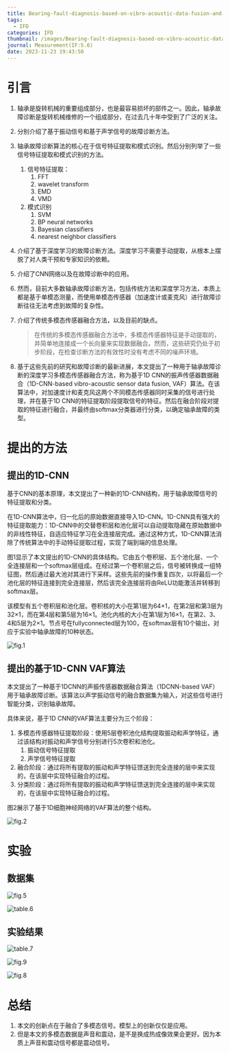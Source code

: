 ```yaml
---
title: Bearing-fault-diagnosis-based-on-vibro-acoustic-data-fusion-and-1D-CNN-network
tags:
  - IFD
categories: IFD
thumbnail: /images/Bearing-fault-diagnosis-based-on-vibro-acoustic-data-fusion-and-1D-CNN-network/fig.2.png
journal: Measurement(IF:5.6)
date: 2023-11-23 19:43:50
---
```


# 引言

1. 轴承是旋转机械的重要组成部分，也是最容易损坏的部件之一。因此，轴承故障诊断是旋转机械维修的一个组成部分，在过去几十年中受到了广泛的关注。

2. 分别介绍了基于振动信号和基于声学信号的故障诊断方法。

3. 轴承故障诊断算法的核心在于信号特征提取和模式识别。然后分别列举了一些信号特征提取和模式识别的方法。

   1. 信号特征提取：
      1. FFT
      2. wavelet transform
      3. EMD
      4. VMD
   2. 模式识别
      1. SVM
      2. BP neural networks
      3. Bayesian classifiers
      4. nearest neighbor classifiers

4. 介绍了基于深度学习的故障诊断方法。深度学习不需要手动提取，从根本上摆脱了对人类干预和专家知识的依赖。

5. 介绍了CNN网络以及在故障诊断中的应用。

6. 然而，目前大多数轴承故障诊断方法，包括传统方法和深度学习方法，本质上都是基于单模态测量，而使用单模态传感器（加速度计或麦克风）进行故障诊断往往无法考虑到故障的复杂性。

7. 介绍了传统多模态传感器融合方法，以及目前的缺点。

   > 在传统的多模态传感器融合方法中，多模态传感器特征是手动提取的，并简单地连接成一个长向量来实现数据融合。然而，这些研究仍处于初步阶段，在检查诊断方法的有效性时没有考虑不同的噪声环境。

8. 基于这些先前的研究和故障诊断的最新进展，本文提出了一种用于轴承故障诊断的深度学习多模态传感器融合方法，称为基于1D CNN的振声传感器数据融合（1D-CNN-based vibro-acoustic sensor data fusion, VAF）算法。在该算法中，对加速度计和麦克风这两个不同模态传感器同时采集的信号进行处理，并在基于1D CNN的特征提取阶段提取信号的特征。然后在融合阶段对提取的特征进行融合，并最终由softmax分类器进行分类，以确定轴承故障的类型。



# 提出的方法

## 提出的1D-CNN

基于CNN的基本原理，本文提出了一种新的1D-CNN结构，用于轴承故障信号的特征提取和分类。

在1D-CNN算法中，归一化后的原始数据直接导入1D-CNN。1D-CNN具有强大的特征提取能力：1D-CNN中的交替卷积层和池化层可以自动提取隐藏在原始数据中的非线性特征，自适应特征学习在全连接层完成。通过这种方式，1D-CNN算法消除了传统算法中的手动特征提取过程，实现了端到端的信息处理。

图1显示了本文提出的1D-CNN的具体结构。它由五个卷积层、五个池化层、一个全连接层和一个softmax层组成。在经过第一个卷积层之后，信号被转换成一组特征图，然后通过最大池对其进行下采样。这些先前的操作重复四次，以将最后一个池化层的特征连接到完全连接层，然后该完全连接层将由ReLU功能激活并转移到softmax层。

该模型有五个卷积层和池化层。卷积核的大小在第1层为64×1，在第2层和第3层为32×1，而在第4层和第5层为16×1。池化内核的大小在第1层为16×1，在第2、3、4和5层为2×1。节点号在fullyconnected层为100，在softmax层有10个输出，对应于实验中轴承故障的10种状态。

![fig.1](/images/Bearing-fault-diagnosis-based-on-vibro-acoustic-data-fusion-and-1D-CNN-network/fig.1.png)

## 提出的基于1D-CNN VAF算法 

本文提出了一种基于1DCNN的声振传感器数据融合算法（1DCNN-based VAF）用于轴承故障诊断。该算法以声学振动信号的融合数据集为输入，对这些信号进行智能分类，识别轴承故障。

具体来说，基于1D CNN的VAF算法主要分为三个阶段：

1. 多模态传感器特征提取阶段：使用5层卷积池化结构提取振动和声学特征，通过该结构对振动和声学信号分别进行5次卷积和池化。
   1. 振动信号特征提取
   2. 声学信号特征提取
2. 融合阶段：通过将所有提取的振动和声学特征馈送到完全连接的层中来实现的，在该层中实现特征融合的过程。
3. 分类阶段：通过将所有提取的振动和声学特征馈送到完全连接的层中来实现的，在该层中实现特征融合的过程。

图2展示了基于1D细胞神经网络的VAF算法的整个结构。

![fig.2](/images/Bearing-fault-diagnosis-based-on-vibro-acoustic-data-fusion-and-1D-CNN-network/fig.2.png)



# 实验

## 数据集

![fig.5](/images/Bearing-fault-diagnosis-based-on-vibro-acoustic-data-fusion-and-1D-CNN-network/fig.5.png)

![table.6](/images/Bearing-fault-diagnosis-based-on-vibro-acoustic-data-fusion-and-1D-CNN-network/table.6.png)

## 实验结果

![table.7](/images/Bearing-fault-diagnosis-based-on-vibro-acoustic-data-fusion-and-1D-CNN-network/table.7.png)

![fig.9](/images/Bearing-fault-diagnosis-based-on-vibro-acoustic-data-fusion-and-1D-CNN-network/fig.9.png)

![fig.8](/images/Bearing-fault-diagnosis-based-on-vibro-acoustic-data-fusion-and-1D-CNN-network/fig.8.png)



# 总结

1. 本文的创新点在于融合了多模态信号。模型上的创新仅仅是应用。
2. 但是本文的多模态数据是声音和震动，是不是换成热成像效果会更好。因为本质上声音和震动信号都是震动信号。








